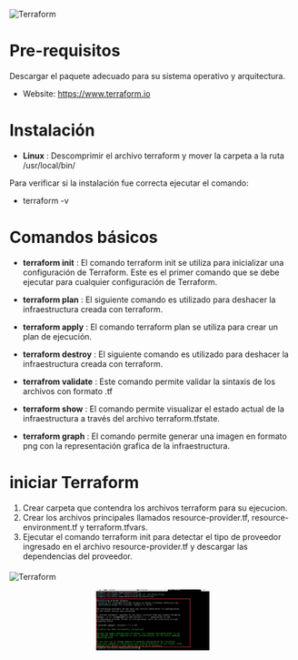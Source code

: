 
<img alt="Terraform" src="https://cdn.rawgit.com/hashicorp/terraform-website/master/content/source/assets/images/logo-hashicorp.svg"
 width="400px" high="200xp"> 

Pre-requisitos 
==============

Descargar el paquete adecuado para su sistema operativo y arquitectura.

- Website: https://www.terraform.io

Instalación  
===========
 
 - **Linux** : Descomprimir el archivo terraform y mover la carpeta a la ruta /usr/local/bin/

Para verificar si la instalación fue correcta ejecutar el comando:

 - terraform -v 


Comandos básicos  
================

 
- **terraform init** : El comando terraform init se utiliza para inicializar una configuración de Terraform. Este es el primer comando que se debe ejecutar para cualquier configuración de Terraform.

- **terraform plan** : El siguiente comando es utilizado para deshacer la infraestructura creada con terraform.

- **terraform apply** : El comando terraform plan se utiliza para crear un plan de ejecución. 

- **terraform destroy** : El siguiente comando es utilizado para deshacer la infraestructura creada con terraform.

- **terrafrom validate** : Este comando permite validar la sintaxis de los archivos con formato .tf

- **terraform show** : El comando permite visualizar el estado actual de la infraestructura a través del archivo terraform.tfstate.

- **terraform graph** : El comando permite generar una imagen en formato png con la representación grafica de la infraestructura.



iniciar Terraform   
=================

1. Crear  carpeta que contendra los archivos terraform para su ejecucion.
2. Crear los archivos principales llamados resource-provider.tf, resource-environment.tf y terraform.tfvars.
3. Ejecutar el comando terraform init para detectar el tipo de proveedor ingresado en el archivo resource-provider.tf y descargar  las dependencias del proveedor.
 
<img alt="Terraform" src="https://www.zentagroup.com/images/logotipos/logotipo-zenta-c.svg"
 width="200px" high="200xp" align="middle">

<p align="center"> <img alt="Terraform" src="https://github.com/Echeverria93/Test/blob/master/test.png"
 width="200px" high="200xp" align="middle"></p>
